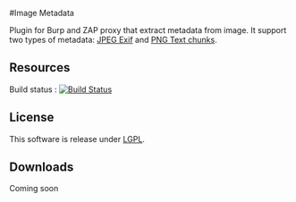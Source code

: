 #Image Metadata

Plugin for Burp and ZAP proxy that extract metadata from image. It support two types of metadata: [JPEG Exif](http://en.wikipedia.org/wiki/Exchangeable_image_file_format) and [PNG Text chunks](http://www.w3.org/TR/PNG-Chunks.html#C.tEXt).

## Resources

Build status : [![Build Status](https://travis-ci.org/h3xstream/burp-image-metadata.png)](https://travis-ci.org/h3xstream/burp-image-metadata)

## License

This software is release under [LGPL](http://www.gnu.org/licenses/lgpl.html).

## Downloads

Coming soon